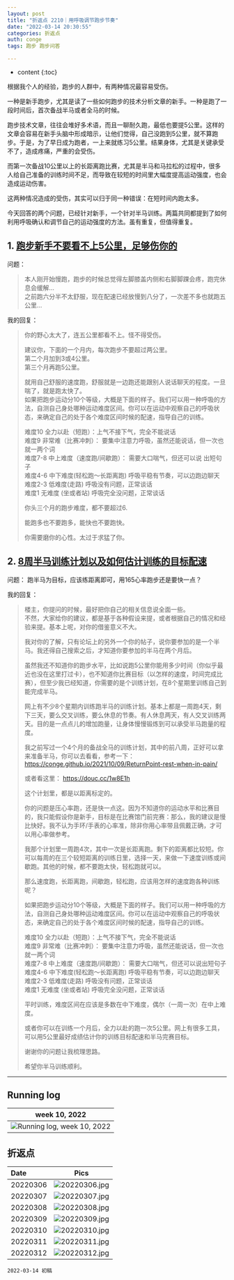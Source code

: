 ```yaml
---
layout: post
title: "折返点 2210｜用呼吸调节跑步节奏"
date: "2022-03-14 20:30:55"
categories: 折返点
auth: conge
tags: 跑步 跑步问答

---
```

* content
{:toc}

根据我个人的经验，跑步的人群中，有两种情况最容易受伤。

一种是新手跑步，尤其是读了一些如何跑步的技术分析文章的新手。一种是跑了一段时间后，首次备战半马或者全马的时候。

跑步技术文章，往往会堆好多术语，而且一聊耐久跑，最低也要提5公里。这样的文章会容易在新手头脑中形成暗示，让他们觉得，自己没跑到5公里，就不算跑步。于是，为了早日成为跑者，一上来就练习5公里。结果身体，尤其是关键承受不了，造成疼痛，严重的会受伤。

而第一次备战10公里以上的长距离跑比赛，尤其是半马和马拉松的过程中，很多人给自己准备的训练时间不足，而导致在较短的时间里大幅度提高运动强度，也会造成运动伤害。

这两种情况造成的受伤，其实可以归于同一种错误：在短时间内跑太多。

今天回答的两个问题，已经针对新手，一个针对半马训练。两篇共同都提到了如何利用呼吸确认和调节自己的运动强度的方法。虽有重复，但值得重复。





## 1. [跑步新手不要看不上5公里，足够伤你的]( https://douc.cc/06hctr)

问题：

> 本人刚开始慢跑，跑步的时候总觉得左脚膝盖内侧和右脚脚踝会疼，跑完休息会缓解...  
> 之前跑六分半不太舒服，现在配速已经放慢到八分了，一次差不多也就跑五公里...


我的回复：

> 你的野心太大了，连五公里都看不上。怪不得受伤。
>
> 建议你，下面的一个月内，每次跑步不要超过两公里。  
> 第二个月加到3或4公里。  
> 第三个月再跑5公里。  
>
> 就用自己舒服的速度跑，舒服就是一边跑还能跟别人说话聊天的程度。一旦喘了，就是跑太快了。  
> 如果把跑步运动分10个等级，大概是下面的样子。我们可以用一种呼吸的方法，自测自己身处哪种运动难度区间。你可以在运动中观察自己的呼吸状态，来确定自己的处于各个难度区间时候的配速，指导自己的训练。
>
> 难度10 全力以赴（短跑）：上气不接下气，完全不能说话  
> 难度9 非常难（比赛冲刺）： 要集中注意力呼吸，虽然还能说话，但一次也就一两个词  
> 难度7-8 中上难度（速度跑/间歇跑）： 需要大口喘气，但还可以说 出短句子  
> 难度4-6 中下难度(轻松跑～长距离跑) 呼吸平稳有节奏，可以边跑边聊天  
> 难度2-3 低难度(走路) 呼吸没有问题，正常谈话  
> 难度1 无难度 (坐或者站) 呼吸完全没问题，正常谈话  
>
> 你头三个月的跑步难度，都不要超过6.
>
> 能跑多也不要跑多，能快也不要跑快。
>
> 你需要磨你的心性。太过于求猛了你。

## 2. [8周半马训练计划以及如何估计训练的目标配速 ](https://douc.cc/3VlAnw)

问题： 跑半马为目标，应该练距离即可，用165心率跑步还是要快一点？

我的回复：

> 楼主，你提问的时候，最好把你自己的相关信息说全面一些。  
> 不然，大家给你的建议，都是基于各种假设来提，或者根据自己的情况和经验来提。基本上呢，对你的借鉴意义不大。
>
> 我对你的了解，只有论坛上的另外一个你的帖子，说你要参加的是一个半马。我还得自己搜索之后，才知道你要参加的半马在两个月后。
>
> 虽然我还不知道你的跑步水平，比如说跑5公里你能用多少时间（你似乎最近也没在这里打过卡），也不知道你比赛目标（以怎样的速度，时间完成比赛），但至少我已经知道，你需要的是个训练计划，在8个星期里训练自己到能完成半马。
>
> 网上有不少8个星期内训练跑半马的训练计划。基本上都是一周跑4天，剩下三天，要么交叉训练，要么休息的节奏。有人休息两天，有人交叉训练两天。目的是一点点儿的增加跑量，让身体慢慢锻炼到可以承受半马跑量的程度。
>
> 我之前写过一个4个月的备战全马的训练计划，其中的前八周，正好可以拿来准备半马，你可以去看看，参考一下： https://conge.github.io/2021/10/09/ReturnPoint-rest-when-in-pain/
>
> 或者看这里： https://douc.cc/1w8E1h
>
> 这个计划里，都是以距离标定的。
>
> 你的问题是压心率跑，还是快一点这。因为不知道你的运动水平和比赛目的，我只能假设你是新手，目标是在比赛馆门前完赛：那么，我的建议是慢比快好。我不认为手环/手表的心率准，除非你用心率带且佩戴正确，才可以用心率做参考。
>
> 我那个计划里一周跑4次，其中一次是长距离跑。剩下的距离都比较短。你可以每周的在三个较短距离的训练日里，选择一天，来做一下速度训练或间歇跑。其他的时候，都不要跑太快，轻松跑就可以。
>
> 那么速度跑，长距离跑，间歇跑，轻松跑，应该用怎样的速度跑各种训练呢？
>
> 如果把跑步运动分10个等级，大概是下面的样子。我们可以用一种呼吸的方法，自测自己身处哪种运动难度区间。你可以在运动中观察自己的呼吸状态，来确定自己的处于各个难度区间时候的配速，指导自己的训练。
>
> 难度10 全力以赴（短跑）：上气不接下气，完全不能说话   
> 难度9 非常难（比赛冲刺）： 要集中注意力呼吸，虽然还能说话，但一次也就一两个词  
> 难度7-8 中上难度（速度跑/间歇跑）： 需要大口喘气，但还可以说出短句子  
> 难度4-6 中下难度(轻松跑～长距离跑) 呼吸平稳有节奏，可以边跑边聊天  
> 难度2-3 低难度(走路) 呼吸没有问题，正常谈话  
> 难度1 无难度 (坐或者站) 呼吸完全没问题，正常谈话  
>
> 平时训练，难度区间在应该是多数在中下难度，偶尔（一周一次）在中上难度。
>
> 或者你可以在训练一个月后，全力以赴的跑一次5公里。网上有很多工具，可以用5公里最好成绩估计你的训练目标配速和半马完赛目标。
>
> 谢谢你的问题让我梳理思路。
>
> 希望你半马训练顺利。

----

## Running log

|week 10, 2022|
|:----:|
|![Running log, week 10, 2022](/assets/images/折返点/2022_wk10.png)|


## 折返点

|Date|Pics|
|:----|:----:|
|20220306|![20220306.jpg](/assets/images/折返点/20220306.jpg)  |
|20220307|![20220307.jpg](/assets/images/折返点/20220307.jpg)  |
|20220308|![20220308.jpg](/assets/images/折返点/20220308.jpg)  |
|20220309|![20220309.jpg](/assets/images/折返点/20220309.jpg)  |
|20220310|![20220310.jpg](/assets/images/折返点/20220310.jpg)  |
|20220311|![20220311.jpg](/assets/images/折返点/20220311.jpg)  |
|20220312|![20220312.jpg](/assets/images/折返点/20220312.jpg)  |


```
2022-03-14 初稿
```
